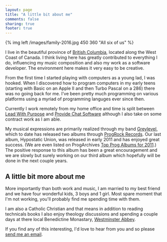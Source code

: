 ```yaml
---
layout: page
title: "A little bit about me"
comments: false
sharing: true
footer: true
---
```


{% img left /images/family-2016.jpg 450 360 "All six of us" %}

I live in the beautiful province of [British Columbia](http://en.wikipedia.org/wiki/British_Columbia),
located along the West Coast of Canada. I think living here has greatly contributed
to everything I do, influencing my music composition and also my work as a software
developer. The environment here makes it very easy to be creative.

From the first time I started playing with computers as a young lad, I was hooked. When
I discovered how to program computers in my early teens (starting with Basic on an Apple II
and then Turbo Pascal on a 286) there was no going back for me. I've been pretty much
programming on various platforms using a myriad of programming languges ever since then.

Currently I work remotely from my home office and time is split between [Lead With Purpose](https://leadwithpurpose.com) and
[Provide Chat Software](https://providechat.com) although I also take on some contract work
as I am able. 

My musical expressions are primarily realized through my band [Greylevel](http://www.greylevel.com), which to
date has released two albums through [ProgRock Records](http://www.therecordlabel.net/progressive-rock/greylevel/).
Our last album, Hypostatic Union, was released in early 2011 and has enjoyed great success. (We are even listed
on ProgArchives [Top Prog Albums for 2011](http://www.progarchives.com/top-prog-albums.asp?syears=2011#list).)
The positive response to this album has been a great encouragement and we are slowly but surely working on
our third album which hopefully will be done in the next couple years.

## A little bit more about me

More importantly than both work and music, I am married to my best friend and we have
four wonderful kids, 3 boys and 1 girl. Most spare moment that I'm not working, you'll probably find me 
spending time with them.

I am also a Catholic Christian and that means in addition to reading technicals books I also enjoy theology
discussions and spending a couple days at there local Benedictine Monastary, [Westminster Abbey](http://www.westminsterabbey.ca).

If you find any of this interesting, I'd love to hear from you and so please [send me an email](mailto:derek@greylevel.com).

